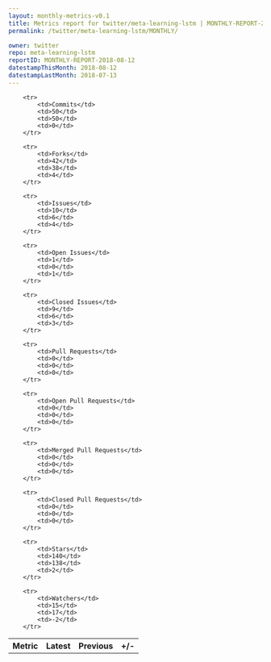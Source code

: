 ```yaml
---
layout: monthly-metrics-v0.1
title: Metrics report for twitter/meta-learning-lstm | MONTHLY-REPORT-2018-08-12 | 2018-08-12
permalink: /twitter/meta-learning-lstm/MONTHLY/

owner: twitter
repo: meta-learning-lstm
reportID: MONTHLY-REPORT-2018-08-12
datestampThisMonth: 2018-08-12
datestampLastMonth: 2018-07-13
---
```



<table style="width: 100%;">
    <tr>
        <th>Metric</th>
        <th>Latest</th>
        <th>Previous</th>
        <th>+/-</th>
    </tr>

        <tr>
            <td>Commits</td>
            <td>50</td>
            <td>50</td>
            <td>0</td>
        </tr>
        
        <tr>
            <td>Forks</td>
            <td>42</td>
            <td>38</td>
            <td>4</td>
        </tr>
        
        <tr>
            <td>Issues</td>
            <td>10</td>
            <td>6</td>
            <td>4</td>
        </tr>
        
        <tr>
            <td>Open Issues</td>
            <td>1</td>
            <td>0</td>
            <td>1</td>
        </tr>
        
        <tr>
            <td>Closed Issues</td>
            <td>9</td>
            <td>6</td>
            <td>3</td>
        </tr>
        
        <tr>
            <td>Pull Requests</td>
            <td>0</td>
            <td>0</td>
            <td>0</td>
        </tr>
        
        <tr>
            <td>Open Pull Requests</td>
            <td>0</td>
            <td>0</td>
            <td>0</td>
        </tr>
        
        <tr>
            <td>Merged Pull Requests</td>
            <td>0</td>
            <td>0</td>
            <td>0</td>
        </tr>
        
        <tr>
            <td>Closed Pull Requests</td>
            <td>0</td>
            <td>0</td>
            <td>0</td>
        </tr>
        
        <tr>
            <td>Stars</td>
            <td>140</td>
            <td>138</td>
            <td>2</td>
        </tr>
        
        <tr>
            <td>Watchers</td>
            <td>15</td>
            <td>17</td>
            <td>-2</td>
        </tr>
        
</table>
